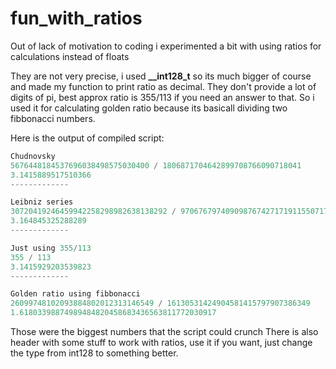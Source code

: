 # fun_with_ratios
Out of lack of motivation to coding i experimented a bit with using ratios for calculations instead of floats


They are not very precise, i used **__int128_t** so its much bigger of course and made my function to print ratio as decimal.
They don't provide a lot of digits of pi, best approx ratio is 355/113 if you need an answer to that.
So i used it for calculating golden ratio because its basicall dividing two fibbonacci numbers.

Here is the output of compiled script:
```c
Chudnovsky
5676448184537696038498575030400 / 1806871704642899708766090718041
3.1415889517510366
-------------

Leibniz series
30720419246459942258298982638138292 / 9706767974090987674271719115507175
3.164845325288289
-------------

Just using 355/113
355 / 113
3.1415929203539823
-------------

Golden ratio using fibbonacci
26099748102093884802012313146549 / 16130531424904581415797907386349
1.61803398874989484820458683436563811772030917
```
Those were the biggest numbers that the script could crunch
There is also header with some stuff to work with ratios, use it if you want, just change the type from int128 to something better.
